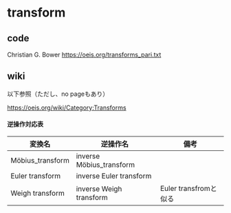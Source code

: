 # transform

## code

Christian G. Bower https://oeis.org/transforms_pari.txt

## wiki

以下参照（ただし、no pageもあり）

https://oeis.org/wiki/Category:Transforms


#### 逆操作対応表

| 変換名 | 逆操作名 | 備考 |
| --- | --- | --- |
| Möbius_transform    | inverse Möbius_transform |  |
| Euler transform     | inverse Euler transform  |  |
| Weigh transform     | inverse Weigh transform  | Euler transfromと似る |
